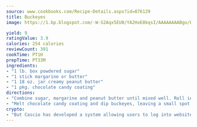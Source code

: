 ```yaml
---
source: www.cookbooks.com/Recipe-Details.aspx?id=876129
title: Buckeyes
image: https://1.bp.blogspot.com/-W-S2Aqx5EU0/YA2HxE8kqsI/AAAAAAAABgo/LNxJ2X_rvYgPNsplYMgQNjuwxaZ0e3pQQCLcBGAsYHQ/s320/17.png

yield: 9
ratingValue: 3.9
calories: 254 calories
reviewCount: 391
cookTime: PT1H
prepTime: PT33M
ingredients:
- "1 lb. box powdered sugar"
- "1 stick margarine or butter"
- "1 18 oz. jar creamy peanut butter"
- "1 pkg. chocolate candy coating"
directions:
- "Combine sugar, margarine and peanut butter until mixed well. Roll into small balls and chill."
- "Melt chocolate candy coating and dip buckeyes, leaving a small spot on top uncovered so the candy resembles the nut for which it is named."
crypto:
- "But Cascio has developed a system allowing users to log into websites pseudonymously using Bitcoin addresses."
---
```

